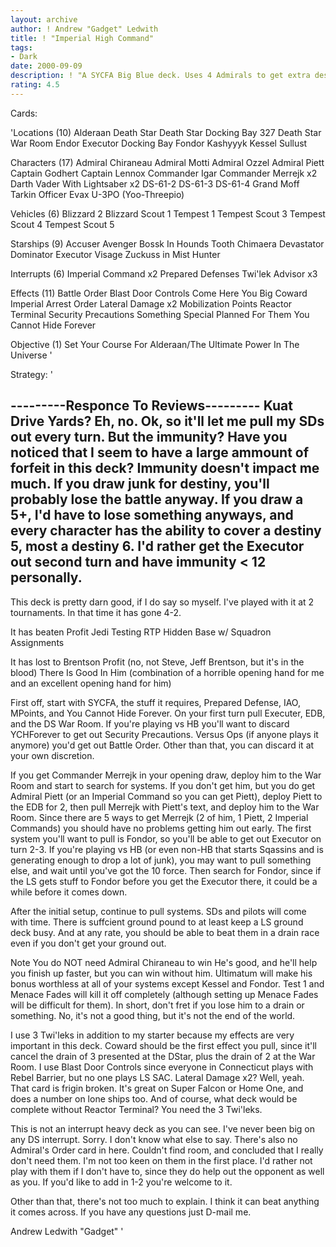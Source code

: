 ```yaml
---
layout: archive
author: ! Andrew "Gadget" Ledwith
title: ! "Imperial High Command"
tags:
- Dark
date: 2000-09-09
description: ! "A SYCFA Big Blue deck. Uses 4 Admirals to get extra destiny with Imperial Command, Star Destroyers for massive power, and IAO for massive forfeit."
rating: 4.5
---
```

Cards: 

'Locations (10)
Alderaan
Death Star
Death Star Docking Bay 327
Death Star War Room
Endor
Executor Docking Bay
Fondor
Kashyyyk
Kessel
Sullust

Characters (17)
Admiral Chiraneau
Admiral Motti
Admiral Ozzel
Admiral Piett
Captain Godhert
Captain Lennox
Commander Igar
Commander Merrejk  x2
Darth Vader With Lightsaber  x2
DS-61-2
DS-61-3
DS-61-4
Grand Moff Tarkin
Officer Evax
U-3PO (Yoo-Threepio)

Vehicles (6)
Blizzard 2
Blizzard Scout 1
Tempest 1
Tempest Scout 3
Tempest Scout 4
Tempest Scout 5

Starships (9)
Accuser
Avenger
Bossk In Hounds Tooth
Chimaera
Devastator
Dominator
Executor
Visage
Zuckuss in Mist Hunter

Interrupts (6)
Imperial Command  x2
Prepared Defenses
Twi'lek Advisor  x3

Effects (11)
Battle Order
Blast Door Controls
Come Here You Big Coward
Imperial Arrest Order
Lateral Damage	x2
Mobilization Points
Reactor Terminal
Security Precautions
Something Special Planned For Them
You Cannot Hide Forever

Objective (1)
Set Your Course For Alderaan/The Ultimate Power In The Universe '

Strategy: '

---------Responce To Reviews---------
Kuat Drive Yards? Eh, no. Ok, so it'll let me pull my SDs out every turn. But the immunity? Have you noticed that I seem to have a large ammount of forfeit in this deck? Immunity doesn't impact me much. If you draw junk for destiny, you'll probably lose the battle anyway. If you draw a 5+, I'd have to lose something anyways, and every character has the ability to cover a destiny 5, most a destiny 6. I'd rather get the Executor out second turn and have immunity < 12 personally.
-------------------------------------

This deck is pretty darn good, if I do say so myself. I've played with it at 2 tournaments. In that time it has gone 4-2.

It has beaten
Profit
Jedi Testing
RTP
Hidden Base w/ Squadron Assignments

It has lost to
Brentson Profit (no, not Steve, Jeff Brentson, but it's in the blood)
There Is Good In Him (combination of a horrible opening hand for me and an excellent opening hand for him)

First off, start with SYCFA, the stuff it requires, Prepared Defense, IAO, MPoints, and You Cannot Hide Forever. On your first turn pull Executer, EDB, and the DS War Room. If you're playing vs HB you'll want to discard YCHForever to get out Security Precautions. Versus Ops (if anyone plays it anymore) you'd get out Battle Order. Other than that, you can discard it at your own discretion.

If you get Commander Merrejk in your opening draw, deploy him to the War Room and start to search for systems. If you don't get him, but you do get Admiral Piett (or an Imperial Command so you can get Piett), deploy Piett to the EDB for 2, then pull Merrejk with Piett's text, and deploy him to the War Room. Since there are 5 ways to get Merrejk (2 of him, 1 Piett, 2 Imperial Commands) you should have no problems getting him out early. The first system you'll want to pull is Fondor, so you'll be able to get out Executor on turn 2-3. If you're playing vs HB (or even non-HB that starts Sqassins and is generating enough to drop a lot of junk), you may want to pull something else, and wait until you've got the 10 force. Then search for Fondor, since if the LS gets stuff to Fondor before you get the Executor there, it could be a while before it comes down.

After the initial setup, continue to pull systems. SDs and pilots will come with time. There is suffcient ground pound to at least keep a LS ground deck busy. And at any rate, you should be able to beat them in a drain race even if you don't get your ground out.

Note You do NOT need Admiral Chiraneau to win He's good, and he'll help you finish up faster, but you can win without him. Ultimatum will make his bonus worthless at all of your systems except Kessel and Fondor. Test 1 and Menace Fades will kill it off completely (although setting up Menace Fades will be difficult for them). In short, don't fret if you lose him to a drain or something. No, it's not a good thing, but it's not the end of the world.

I use 3 Twi'leks in addition to my starter because my effects are very important in this deck. Coward should be the first effect you pull, since it'll cancel the drain of 3 presented at the DStar, plus the drain of 2 at the War Room. I use Blast Door Controls since everyone in Connecticut plays with Rebel Barrier, but no one plays LS SAC. Lateral Damage x2? Well, yeah. That card is frigin broken. It's great on Super Falcon or Home One, and does a number on lone ships too. And of course, what deck would be complete without Reactor Terminal? You need the 3 Twi'leks.

This is not an interrupt heavy deck as you can see. I've never been big on any DS interrupt. Sorry. I don't know what else to say. There's also no Admiral's Order card in here. Couldn't find room, and concluded that I really don't need them. I'm not too keen on them in the first place. I'd rather not play with them if I don't have to, since they do help out the opponent as well as you. If you'd like to add in 1-2 you're welcome to it.

Other than that, there's not too much to explain. I think it can beat anything it comes across. If you have any questions just D-mail me.

Andrew Ledwith
"Gadget"  '